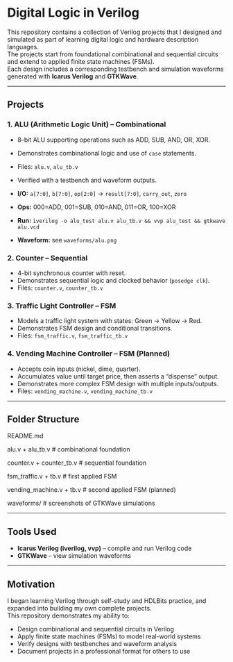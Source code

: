 # Digital Logic in Verilog

This repository contains a collection of Verilog projects that I designed and simulated as part of learning digital logic and hardware description languages.  
The projects start from foundational combinational and sequential circuits and extend to applied finite state machines (FSMs).  
Each design includes a corresponding testbench and simulation waveforms generated with **Icarus Verilog** and **GTKWave**.

---

## Projects

### 1. ALU (Arithmetic Logic Unit) – Combinational
- 8-bit ALU supporting operations such as ADD, SUB, AND, OR, XOR.  
- Demonstrates combinational logic and use of `case` statements.  
- Files: `alu.v`, `alu_tb.v`  
- Verified with a testbench and waveform outputs.

- **I/O:** `a[7:0]`, `b[7:0]`, `op[2:0]` → `result[7:0]`, `carry_out`, `zero`
- **Ops:** 000=ADD, 001=SUB, 010=AND, 011=OR, 100=XOR
- **Run:** `iverilog -o alu_test alu.v alu_tb.v && vvp alu_test && gtkwave alu.vcd`
- **Waveform:** see `waveforms/alu.png`

### 2. Counter – Sequential
- 4-bit synchronous counter with reset.  
- Demonstrates sequential logic and clocked behavior (`posedge clk`).  
- Files: `counter.v`, `counter_tb.v`  

### 3. Traffic Light Controller – FSM
- Models a traffic light system with states: Green → Yellow → Red.  
- Demonstrates FSM design and conditional transitions.  
- Files: `fsm_traffic.v`, `fsm_traffic_tb.v`  

### 4. Vending Machine Controller – FSM (Planned)
- Accepts coin inputs (nickel, dime, quarter).  
- Accumulates value until target price, then asserts a “dispense” output.  
- Demonstrates more complex FSM design with multiple inputs/outputs.  
- Files: `vending_machine.v`, `vending_machine_tb.v`  

---

## Folder Structure
README.md

alu.v + alu_tb.v # combinational foundation

counter.v + counter_tb.v # sequential foundation

fsm_traffic.v + tb.v # first applied FSM

vending_machine.v + tb.v # second applied FSM (planned)

waveforms/ # screenshots of GTKWave simulations

---

## Tools Used
- **Icarus Verilog (iverilog, vvp)** – compile and run Verilog code  
- **GTKWave** – view simulation waveforms  

---

## Motivation
I began learning Verilog through self-study and HDLBits practice, and expanded into building my own complete projects.  
This repository demonstrates my ability to:
- Design combinational and sequential circuits in Verilog  
- Apply finite state machines (FSMs) to model real-world systems  
- Verify designs with testbenches and waveform analysis  
- Document projects in a professional format for others to use  
